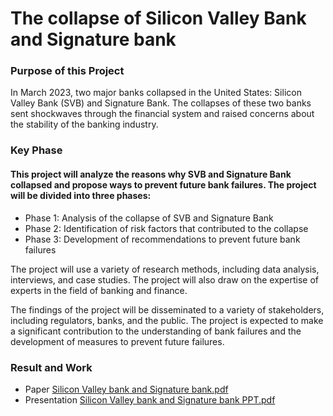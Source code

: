 # The collapse of Silicon Valley Bank and Signature bank 

### Purpose of this Project
In March 2023, two major banks collapsed in the United States: Silicon Valley Bank (SVB) and Signature Bank. The collapses of these two banks sent shockwaves through the financial system and raised concerns about the stability of the banking industry.

### Key Phase
#### This project will analyze the reasons why SVB and Signature Bank collapsed and propose ways to prevent future bank failures. The project will be divided into three phases:
- Phase 1: Analysis of the collapse of SVB and Signature Bank
- Phase 2: Identification of risk factors that contributed to the collapse
- Phase 3: Development of recommendations to prevent future bank failures

The project will use a variety of research methods, including data analysis, interviews, and case studies. The project will also draw on the expertise of experts in the field of banking and finance.

The findings of the project will be disseminated to a variety of stakeholders, including regulators, banks, and the public. The project is expected to make a significant contribution to the understanding of bank failures and the development of measures to prevent future failures.

### Result and Work
- Paper <a href="https://github.com/stevenwang1213/stevenwang1213.github.io/blob/1857449d545d4a19947e0f5966bccf8b88212adb/pdf/Silicon%20Valley%20bank%20and%20Signature%20bank.pdf">Silicon Valley bank and Signature bank.pdf</a>  
- Presentation <a href="https://github.com/stevenwang1213/stevenwang1213.github.io/blob/1857449d545d4a19947e0f5966bccf8b88212adb/pdf/Silicon%20Valley%20bank%20and%20Signature%20bank%20PPT.pdf">Silicon Valley bank and Signature bank PPT.pdf</a>
